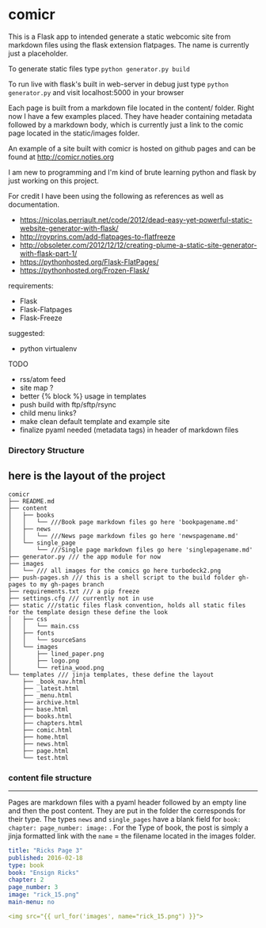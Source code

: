 # comicr

This is a Flask app to intended generate a static webcomic site from markdown files using the flask extension flatpages. The name is currently just a placeholder.

To generate static files type `python generator.py build`

To run live with flask's built in web-server in debug just type `python generator.py` and visit localhost:5000 in your browser

Each page is built from a markdown file located in the content/ folder. Right now I have a few examples placed. They have header containing metadata followed by a markdown body, which is currently just a link to the comic page located in the static/images folder.

An example of a site built with comicr is hosted on github pages and can be found at http://comicr.noties.org

I am new to programming and I'm kind of brute learning python and flask by just working on this project.

For credit I have been using the following as references as well as documentation.

 * https://nicolas.perriault.net/code/2012/dead-easy-yet-powerful-static-website-generator-with-flask/
 * http://royprins.com/add-flatpages-to-flatfreeze
 * http://obsoleter.com/2012/12/12/creating-plume-a-static-site-generator-with-flask-part-1/
 * https://pythonhosted.org/Flask-FlatPages/
 * https://pythonhosted.org/Frozen-Flask/

requirements:
 * Flask
 * Flask-Flatpages
 * Flask-Freeze

suggested:
 * python virtualenv

TODO
 * rss/atom feed
 * site map ?
 * better {% block %} usage in templates
 * push build with ftp/sftp/rsync
 * child menu links?
 * make clean default template and example site
 * finalize pyaml needed (metadata tags) in header of markdown files

### Directory Structure
here is the layout of the project
---
```
comicr
├── README.md
├── content
│   ├── books
│   │   └── ///Book page markdown files go here 'bookpagename.md'
│   ├── news
│   │   └── ///News page markdown files go here 'newspagename.md'
│   └── single_page
│       └── ///Single page markdown files go here 'singlepagename.md'
├── generator.py /// the app module for now
├── images
│   └── /// all images for the comics go here turbodeck2.png
├── push-pages.sh /// this is a shell script to the build folder gh-pages to my gh-pages branch
├── requirements.txt /// a pip freeze
├── settings.cfg /// currently not in use
├── static ///static files flask convention, holds all static files for the template design these define the look
│   ├── css
│   │   └── main.css
│   ├── fonts
│   │   └── sourceSans
│   └── images
│       ├── lined_paper.png
│       ├── logo.png
│       └── retina_wood.png
└── templates /// jinja templates, these define the layout
    ├── _book_nav.html
    ├── _latest.html
    ├── _menu.html
    ├── archive.html
    ├── base.html
    ├── books.html
    ├── chapters.html
    ├── comic.html
    ├── home.html
    ├── news.html
    ├── page.html
    └── test.html
```
### content file structure
---
Pages are markdown files with a pyaml header followed by an empty line and then the post content. They are put in the folder the corresponds for their type. The types `news` and `single_pages` have a blank field for `book: chapter: page_number: image:` . For the Type of book, the post is simply a jinja formatted link with the `name` = the filename located in the images folder.

```yaml
title: "Ricks Page 3"
published: 2016-02-18
type: book
book: "Ensign Ricks"
chapter: 2
page_number: 3
image: "rick_15.png"
main-menu: no

<img src="{{ url_for('images', name="rick_15.png") }}">
```
